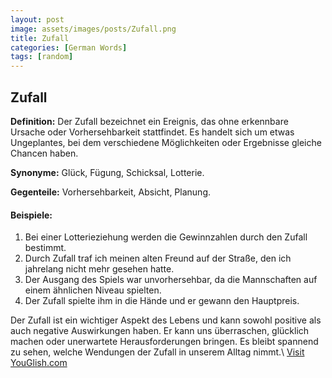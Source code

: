 ```yaml
---
layout: post
image: assets/images/posts/Zufall.png
title: Zufall
categories: [German Words]
tags: [random]
---
```


## Zufall

**Definition:** Der Zufall bezeichnet ein Ereignis, das ohne erkennbare Ursache oder Vorhersehbarkeit stattfindet. Es handelt sich um etwas Ungeplantes, bei dem verschiedene Möglichkeiten oder Ergebnisse gleiche Chancen haben.

**Synonyme:** Glück, Fügung, Schicksal, Lotterie.

**Gegenteile:** Vorhersehbarkeit, Absicht, Planung.

#### Beispiele:

1. Bei einer Lotterieziehung werden die Gewinnzahlen durch den Zufall bestimmt.
2. Durch Zufall traf ich meinen alten Freund auf der Straße, den ich jahrelang nicht mehr gesehen hatte.
3. Der Ausgang des Spiels war unvorhersehbar, da die Mannschaften auf einem ähnlichen Niveau spielten.
4. Der Zufall spielte ihm in die Hände und er gewann den Hauptpreis.

Der Zufall ist ein wichtiger Aspekt des Lebens und kann sowohl positive als auch negative Auswirkungen haben. Er kann uns überraschen, glücklich machen oder unerwartete Herausforderungen bringen. Es bleibt spannend zu sehen, welche Wendungen der Zufall in unserem Alltag nimmt.\ <a id="yg-widget-0" class="youglish-widget" data-query="Zufall" data-lang="german" data-components="8412" data-auto-start="0" data-bkg-color="theme_light" data-title="How%20to%20pronounce%20Zufall%20in%20German"  rel="nofollow" href="https://youglish.com">Visit YouGlish.com</a><script async src="https://youglish.com/public/emb/widget.js" charset="utf-8"></script>